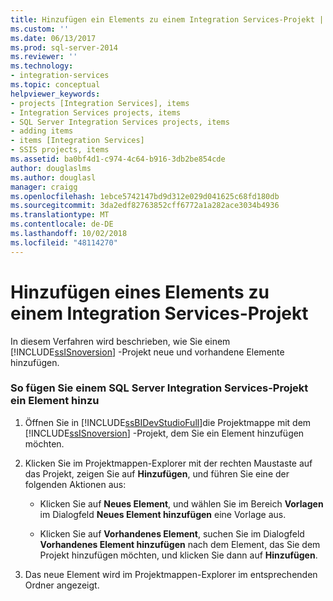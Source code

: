 ```yaml
---
title: Hinzufügen ein Elements zu einem Integration Services-Projekt | Microsoft-Dokumentation
ms.custom: ''
ms.date: 06/13/2017
ms.prod: sql-server-2014
ms.reviewer: ''
ms.technology:
- integration-services
ms.topic: conceptual
helpviewer_keywords:
- projects [Integration Services], items
- Integration Services projects, items
- SQL Server Integration Services projects, items
- adding items
- items [Integration Services]
- SSIS projects, items
ms.assetid: ba0bf4d1-c974-4c64-b916-3db2be854cde
author: douglaslms
ms.author: douglasl
manager: craigg
ms.openlocfilehash: 1ebce5742147bd9d312e029d041625c68fd180db
ms.sourcegitcommit: 3da2edf82763852cff6772a1a282ace3034b4936
ms.translationtype: MT
ms.contentlocale: de-DE
ms.lasthandoff: 10/02/2018
ms.locfileid: "48114270"
---
```

# <a name="add-an-item-to-an-integration-services-project"></a>Hinzufügen eines Elements zu einem Integration Services-Projekt
  In diesem Verfahren wird beschrieben, wie Sie einem [!INCLUDE[ssISnoversion](../includes/ssisnoversion-md.md)] -Projekt neue und vorhandene Elemente hinzufügen.  
  
### <a name="to-add-an-item-to-an-integration-services-project"></a>So fügen Sie einem SQL Server Integration Services-Projekt ein Element hinzu  
  
1.  Öffnen Sie in [!INCLUDE[ssBIDevStudioFull](../includes/ssbidevstudiofull-md.md)]die Projektmappe mit dem [!INCLUDE[ssISnoversion](../includes/ssisnoversion-md.md)] -Projekt, dem Sie ein Element hinzufügen möchten.  
  
2.  Klicken Sie im Projektmappen-Explorer mit der rechten Maustaste auf das Projekt, zeigen Sie auf **Hinzufügen**, und führen Sie eine der folgenden Aktionen aus:  
  
    -   Klicken Sie auf **Neues Element**, und wählen Sie im Bereich **Vorlagen** im Dialogfeld **Neues Element hinzufügen** eine Vorlage aus.  
  
    -   Klicken Sie auf **Vorhandenes Element**, suchen Sie im Dialogfeld **Vorhandenes Element hinzufügen** nach dem Element, das Sie dem Projekt hinzufügen möchten, und klicken Sie dann auf **Hinzufügen**.  
  
3.  Das neue Element wird im Projektmappen-Explorer im entsprechenden Ordner angezeigt.  
  
  
